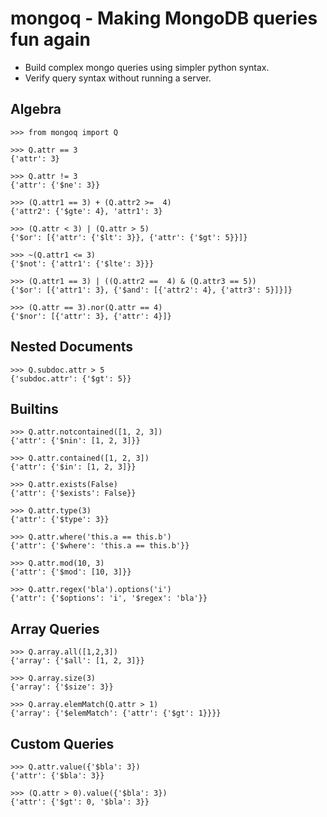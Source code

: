 mongoq - Making MongoDB queries fun again
=========================================

* Build complex mongo queries using simpler python syntax.
* Verify query syntax without running a server.

Algebra
-------

	>>> from mongoq import Q

	>>> Q.attr == 3
	{'attr': 3}
	
	>>> Q.attr != 3
	{'attr': {'$ne': 3}}
		
	>>> (Q.attr1 == 3) + (Q.attr2 >=  4)
	{'attr2': {'$gte': 4}, 'attr1': 3}
	
	>>> (Q.attr < 3) | (Q.attr > 5)
	{'$or': [{'attr': {'$lt': 3}}, {'attr': {'$gt': 5}}]}
	
	>>> ~(Q.attr1 <= 3)
	{'$not': {'attr1': {'$lte': 3}}}
	
	>>> (Q.attr1 == 3) | ((Q.attr2 ==  4) & (Q.attr3 == 5))
	{'$or': [{'attr1': 3}, {'$and': [{'attr2': 4}, {'attr3': 5}]}]}

	>>> (Q.attr == 3).nor(Q.attr == 4)
	{'$nor': [{'attr': 3}, {'attr': 4}]}

Nested Documents
----------------

	>>> Q.subdoc.attr > 5
	{'subdoc.attr': {'$gt': 5}}
	
Builtins
--------
	
	>>> Q.attr.notcontained([1, 2, 3])
	{'attr': {'$nin': [1, 2, 3]}}

	>>> Q.attr.contained([1, 2, 3])
	{'attr': {'$in': [1, 2, 3]}}

	>>> Q.attr.exists(False)
	{'attr': {'$exists': False}}	

	>>> Q.attr.type(3)
	{'attr': {'$type': 3}}
	
	>>> Q.attr.where('this.a == this.b')
	{'attr': {'$where': 'this.a == this.b'}}

	>>> Q.attr.mod(10, 3)
	{'attr': {'$mod': [10, 3]}}
	
	>>> Q.attr.regex('bla').options('i')
	{'attr': {'$options': 'i', '$regex': 'bla'}}
	
Array Queries
-------------

	>>> Q.array.all([1,2,3])
	{'array': {'$all': [1, 2, 3]}}
	
	>>> Q.array.size(3)
	{'array': {'$size': 3}}
	
	>>> Q.array.elemMatch(Q.attr > 1)
	{'array': {'$elemMatch': {'attr': {'$gt': 1}}}}

Custom Queries
--------------

	>>> Q.attr.value({'$bla': 3})
	{'attr': {'$bla': 3}}
	
	>>> (Q.attr > 0).value({'$bla': 3})
	{'attr': {'$gt': 0, '$bla': 3}}
